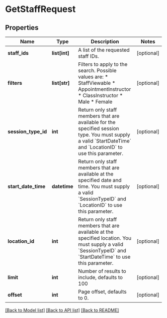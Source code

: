 # GetStaffRequest

## Properties
Name | Type | Description | Notes
------------ | ------------- | ------------- | -------------
**staff_ids** | **list[int]** | A list of the requested staff IDs. | [optional] 
**filters** | **list[str]** | Filters to apply to the search. Possible values are:  * StaffViewable  * AppointmentInstructor  * ClassInstructor  * Male  * Female | [optional] 
**session_type_id** | **int** | Return only staff members that are available for the specified session type. You must supply a valid &#x60;StartDateTime&#x60; and &#x60;LocationID&#x60; to use this parameter. | [optional] 
**start_date_time** | **datetime** | Return only staff members that are available at the specified date and time. You must supply a valid &#x60;SessionTypeID&#x60; and &#x60;LocationID&#x60; to use this parameter. | [optional] 
**location_id** | **int** | Return only staff members that are available at the specified location. You must supply a valid &#x60;SessionTypeID&#x60; and &#x60;StartDateTime&#x60; to use this parameter. | [optional] 
**limit** | **int** | Number of results to include, defaults to 100 | [optional] 
**offset** | **int** | Page offset, defaults to 0. | [optional] 

[[Back to Model list]](../README.md#documentation-for-models) [[Back to API list]](../README.md#documentation-for-api-endpoints) [[Back to README]](../README.md)


